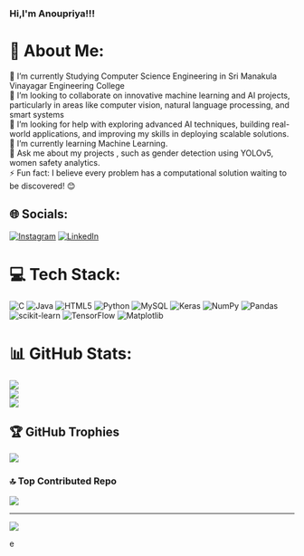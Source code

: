 ### Hi,I'm Anoupriya!!!

# 💫 About Me:
🔭 I’m currently Studying Computer Science Engineering in Sri Manakula Vinayagar Engineering College<br>👯 I’m looking to collaborate on innovative machine learning and AI projects, particularly in areas like computer vision, natural language processing, and smart systems<br>🤝 I’m looking for help with  exploring advanced AI techniques, building real-world applications, and improving my skills in deploying scalable solutions.<br>🌱 I’m currently learning Machine Learning.<br>💬 Ask me about my projects , such as gender detection using YOLOv5, women safety analytics.<br>⚡ Fun fact: I believe every problem has a computational solution waiting to be discovered! 😊


## 🌐 Socials:
[![Instagram](https://img.shields.io/badge/Instagram-%23E4405F.svg?logo=Instagram&logoColor=white)](https://instagram.com/anouasp_10) [![LinkedIn](https://img.shields.io/badge/LinkedIn-%230077B5.svg?logo=linkedin&logoColor=white)](https://linkedin.com/in/Anoupriya) 

# 💻 Tech Stack:
![C](https://img.shields.io/badge/c-%2300599C.svg?style=for-the-badge&logo=c&logoColor=white) ![Java](https://img.shields.io/badge/java-%23ED8B00.svg?style=for-the-badge&logo=openjdk&logoColor=white) ![HTML5](https://img.shields.io/badge/html5-%23E34F26.svg?style=for-the-badge&logo=html5&logoColor=white) ![Python](https://img.shields.io/badge/python-3670A0?style=for-the-badge&logo=python&logoColor=ffdd54) ![MySQL](https://img.shields.io/badge/mysql-4479A1.svg?style=for-the-badge&logo=mysql&logoColor=white) ![Keras](https://img.shields.io/badge/Keras-%23D00000.svg?style=for-the-badge&logo=Keras&logoColor=white) ![NumPy](https://img.shields.io/badge/numpy-%23013243.svg?style=for-the-badge&logo=numpy&logoColor=white) ![Pandas](https://img.shields.io/badge/pandas-%23150458.svg?style=for-the-badge&logo=pandas&logoColor=white) ![scikit-learn](https://img.shields.io/badge/scikit--learn-%23F7931E.svg?style=for-the-badge&logo=scikit-learn&logoColor=white) ![TensorFlow](https://img.shields.io/badge/TensorFlow-%23FF6F00.svg?style=for-the-badge&logo=TensorFlow&logoColor=white) ![Matplotlib](https://img.shields.io/badge/Matplotlib-%23ffffff.svg?style=for-the-badge&logo=Matplotlib&logoColor=black)
# 📊 GitHub Stats:
![](https://github-readme-stats.vercel.app/api?username=anoux&theme=gotham&hide_border=false&include_all_commits=true&count_private=false)<br/>
![](https://github-readme-streak-stats.herokuapp.com/?user=anoux&theme=gotham&hide_border=false)<br/>
![](https://github-readme-stats.vercel.app/api/top-langs/?username=anoux&theme=gotham&hide_border=false&include_all_commits=true&count_private=false&layout=compact)

## 🏆 GitHub Trophies
![](https://github-profile-trophy.vercel.app/?username=anoux&theme=radical&no-frame=false&no-bg=true&margin-w=4)

### 🔝 Top Contributed Repo
![](https://github-contributor-stats.vercel.app/api?username=anoux&limit=5&theme=dark&combine_all_yearly_contributions=true)

---
[![](https://visitcount.itsvg.in/api?id=anoux&icon=0&color=0)](https://visitcount.itsvg.in)

<!-- Proudly created with GPRM ( https://gprm.itsvg.in ) -->e<br>
